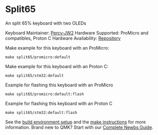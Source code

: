 # Split65

An split 65% keyboard with two OLEDs

Keyboard Maintainer: [Percy-JW2](https://github.com/PercyJW-2)
Hardware Supported: ProMicro and compatibles, Proton C
Hardware Availability: [Repository](https://github.com/PercyJW-2/Split65)

Make example for this keyboard with an ProMicro:

    make split65/promicro:default
    
Make example for this keyboard with an Proton C:

    make split65/stm32:default
    
Example for flashing this keyboard with an ProMicro

    make split65/promicro:default:flash

Example for flashing this keyboard with an Proton C

    make split65/stm32:default:flash

See the [build environment setup](https://docs.qmk.fm/#/getting_started_build_tools) and the [make instructions](https://docs.qmk.fm/#/getting_started_make_guide) for more information. Brand new to QMK? Start with our [Complete Newbs Guide](https://docs.qmk.fm/#/newbs).
